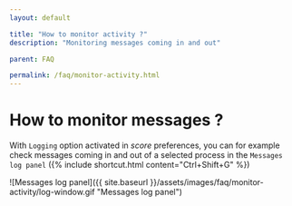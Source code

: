 ```yaml
---
layout: default

title: "How to monitor activity ?"
description: "Monitoring messages coming in and out"

parent: FAQ

permalink: /faq/monitor-activity.html
---
```


# How to monitor messages ?

With `Logging` option activated in *score* preferences, you can for example check messages coming in and out of a selected process in the `Messages log panel` ({% include shortcut.html content="Ctrl+Shift+G" %})

![Messages log panel]({{ site.baseurl }}/assets/images/faq/monitor-activity/log-window.gif "Messages log panel")